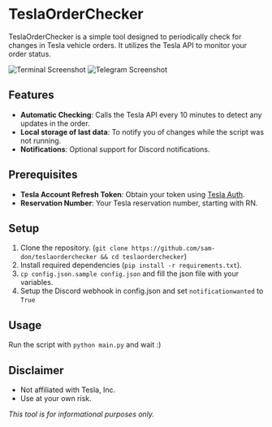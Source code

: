 # TeslaOrderChecker

TeslaOrderChecker is a simple tool designed to periodically check for changes in Tesla vehicle orders. It utilizes the Tesla API to monitor your order status.

![Terminal Screenshot](docs/image-2.png)
![Telegram Screenshot](docs/image-1.png)

## Features
- **Automatic Checking**: Calls the Tesla API every 10 minutes to detect any updates in the order.
- **Local storage of last data**: To notify you of changes while the script was not running.
- **Notifications**: Optional support for Discord notifications.

## Prerequisites
- **Tesla Account Refresh Token**: Obtain your token using [Tesla Auth](https://github.com/adriankumpf/tesla_auth).
- **Reservation Number**: Your Tesla reservation number, starting with RN.

## Setup
1. Clone the repository. (`git clone https://github.com/sam-don/teslaorderchecker && cd teslaorderchecker`)
2. Install required dependencies (`pip install -r requirements.txt`).
3. `cp config.json.sample config.json` and fill the json file with your variables.
4. Setup the Discord webhook in config.json and set `notificationwanted` to `True`

## Usage
Run the script with `python main.py` and wait :) 

## Disclaimer
- Not affiliated with Tesla, Inc.
- Use at your own risk.

*This tool is for informational purposes only.*
